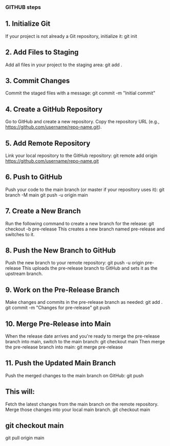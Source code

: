 ### GITHUB steps

## 1. Initialize Git
If your project is not already a Git repository, initialize it:
 git init

## 2. Add Files to Staging
Add all files in your project to the staging area:
git add .

## 3. Commit Changes
Commit the staged files with a message:
git commit -m "Initial commit"

## 4. Create a GitHub Repository
Go to GitHub and create a new repository. Copy the repository URL (e.g., https://github.com/username/repo-name.git).

## 5. Add Remote Repository
Link your local repository to the GitHub repository:
git remote add origin https://github.com/username/repo-name.git

## 6. Push to GitHub
Push your code to the main branch (or master if your repository uses it):
git branch -M main
git push -u origin main

## 7. Create a New Branch
Run the following command to create a new branch for the release:
git checkout -b pre-release
This creates a new branch named pre-release and switches to it.

## 8. Push the New Branch to GitHub
Push the new branch to your remote repository:
git push -u origin pre-release
This uploads the pre-release branch to GitHub and sets it as the upstream branch.

## 9. Work on the Pre-Release Branch
Make changes and commits in the pre-release branch as needed:
git add .
git commit -m "Changes for pre-release"
git push

## 10. Merge Pre-Release into Main
When the release date arrives and you're ready to merge the pre-release branch into main, switch to the main branch:
git checkout main
Then merge the pre-release branch into main:
git merge pre-release

## 11. Push the Updated Main Branch
Push the merged changes to the main branch on GitHub:
git push

## This will:
Fetch the latest changes from the main branch on the remote repository.
Merge those changes into your local main branch.
git checkout main

## git checkout main
git pull origin main
